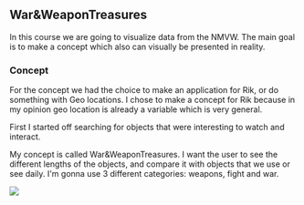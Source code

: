 ## War&WeaponTreasures

In this course we are going to visualize data from the NMVW. The main goal is to make a concept which also can visually be presented in reality.

### Concept

For the concept we had the choice to make an application for Rik, or do something with Geo locations. I chose to make a concept for Rik because in my opinion geo location is already a variable which is very general.

First I started off searching for objects that were interesting to watch and interact.

My concept is called War&WeaponTreasures. I want the user to see the different lengths of the objects, and compare it with objects that we use or see daily. I'm gonna use 3 different categories: weapons, fight and war.

![](https://user-images.githubusercontent.com/37700441/68128160-7b54da80-ff17-11e9-8bd5-fde5f8dffdb2.png)
